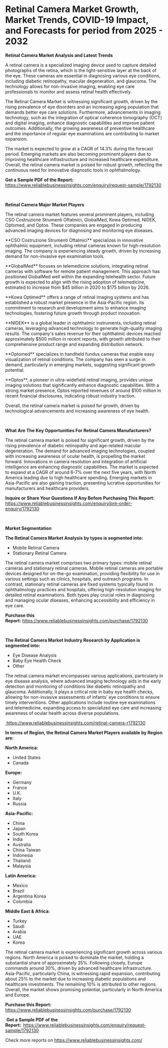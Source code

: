 <p><h1>Retinal Camera Market Growth, Market Trends, COVID-19 Impact, and Forecasts for period from 2025 - 2032</h1></p><p><strong>Retinal Camera Market Analysis and Latest Trends</strong></p>
<p><p>A retinal camera is a specialized imaging device used to capture detailed photographs of the retina, which is the light-sensitive layer at the back of the eye. These cameras are essential in diagnosing various eye conditions, including diabetic retinopathy, macular degeneration, and glaucoma. The technology allows for non-invasive imaging, enabling eye care professionals to monitor and assess retinal health effectively.</p><p>The Retinal Camera Market is witnessing significant growth, driven by the rising prevalence of eye disorders and an increasing aging population that demands better eye care solutions. Furthermore, advancements in imaging technology, such as the integration of optical coherence tomography (OCT) and digital imaging, enhance diagnostic capabilities and improve patient outcomes. Additionally, the growing awareness of preventive healthcare and the importance of regular eye examinations are contributing to market expansion.</p><p>The market is expected to grow at a CAGR of 14.3% during the forecast period. Emerging markets are also becoming prominent players due to improving healthcare infrastructure and increased healthcare expenditure. Overall, the retinal camera market is poised for robust growth, reflecting the continuous need for innovative diagnostic tools in ophthalmology.</p></p>
<p><strong>Get a Sample PDF of the Report:&nbsp;</strong> <a href="https://www.reliablebusinessinsights.com/enquiry/request-sample/1792130?utm_campaign=3063&utm_medium=2&utm_source=Github&utm_content=ia&utm_term=04032025&utm_id=retinal-camera">https://www.reliablebusinessinsights.com/enquiry/request-sample/1792130</a></p>
<p>&nbsp;</p>
<p><strong>Retinal Camera Major Market Players</strong></p>
<p><p>The retinal camera market features several prominent players, including CSO Costruzione Strumenti Oftalmici, GlobalMed, Kowa Optimed, NIDEK, Optomed, and Optos. These companies are engaged in producing advanced imaging devices for diagnosing and monitoring eye diseases.</p><p>**CSO Costruzione Strumenti Oftalmici** specializes in innovative ophthalmic equipment, including retinal cameras known for high-resolution imaging. The company is experiencing steady growth, driven by increasing demand for non-invasive eye examination tools.</p><p>**GlobalMed** focuses on telemedicine solutions, integrating retinal cameras with software for remote patient management. This approach has positioned GlobalMed well within the expanding telehealth sector. Future growth is expected to align with the rising adoption of telemedicine, estimated to increase from $45 billion in 2020 to $175 billion by 2026.</p><p>**Kowa Optimed** offers a range of retinal imaging systems and has established a robust market presence in the Asia-Pacific region. Its commitment to research and development aims to enhance imaging technologies, fostering future growth through product innovation.</p><p>**NIDEK** is a global leader in ophthalmic instruments, including retinal cameras, leveraging advanced technology to generate high-quality imaging results. The company's sales revenue for their ophthalmic devices reached approximately $500 million in recent reports, with growth attributed to their comprehensive product range and expanding distribution network.</p><p>**Optomed** specializes in handheld fundus cameras that enable easy visualization of retinal conditions. The company has seen a surge in demand, particularly in emerging markets, suggesting significant growth potential.</p><p>**Optos**, a pioneer in ultra-widefield retinal imaging, provides unique imaging solutions that significantly enhance diagnostic capabilities. With a strong market presence, Optos reported revenues of around $100 million in recent financial disclosures, indicating robust industry traction.</p><p>Overall, the retinal camera market is poised for growth, driven by technological advancements and increasing awareness of eye health.</p></p>
<p>&nbsp;</p>
<p><strong>What Are The Key Opportunities For Retinal Camera Manufacturers?</strong></p>
<p><p>The retinal camera market is poised for significant growth, driven by the rising prevalence of diabetic retinopathy and age-related macular degeneration. The demand for advanced imaging technologies, coupled with increasing awareness of ocular health, is propelling the market forward. Innovations in camera resolution and integration of artificial intelligence are enhancing diagnostic capabilities. The market is expected to expand at a CAGR of around 6-7% over the next five years, with North America leading due to high healthcare spending. Emerging markets in Asia-Pacific are also gaining traction, presenting lucrative opportunities for manufacturers and healthcare providers.</p></p>
<p><strong>Inquire or Share Your Questions If Any Before Purchasing This Report:</strong> <a href="https://www.reliablebusinessinsights.com/enquiry/pre-order-enquiry/1792130?utm_campaign=3063&utm_medium=2&utm_source=Github&utm_content=ia&utm_term=04032025&utm_id=retinal-camera">https://www.reliablebusinessinsights.com/enquiry/pre-order-enquiry/1792130</a></p>
<p>&nbsp;</p>
<p><strong>Market Segmentation</strong></p>
<p><strong>The Retinal Camera Market Analysis by types is segmented into:</strong></p>
<p><ul><li>Mobile Retinal Camera</li><li>Stationary Retinal Camera</li></ul></p>
<p><p>The retinal camera market comprises two primary types: mobile retinal cameras and stationary retinal cameras. Mobile retinal cameras are portable devices designed for on-the-go examination, providing flexibility for use in various settings such as clinics, hospitals, and outreach programs. In contrast, stationary retinal cameras are fixed systems typically found in ophthalmology practices and hospitals, offering high-resolution imaging for detailed retinal examinations. Both types play crucial roles in diagnosing and managing ocular diseases, enhancing accessibility and efficiency in eye care.</p></p>
<p><strong>Purchase this Report:&nbsp;</strong><a href="https://www.reliablebusinessinsights.com/purchase/1792130?utm_campaign=3063&utm_medium=2&utm_source=Github&utm_content=ia&utm_term=04032025&utm_id=retinal-camera">https://www.reliablebusinessinsights.com/purchase/1792130</a></p>
<p>&nbsp;</p>
<p><strong>The Retinal Camera Market Industry Research by Application is segmented into:</strong></p>
<p><ul><li>Eye Disease Analysis</li><li>Baby Eye Health Check</li><li>Other</li></ul></p>
<p><p>The retinal camera market encompasses various applications, particularly in eye disease analysis, where advanced imaging technology aids in the early detection and monitoring of conditions like diabetic retinopathy and glaucoma. Additionally, it plays a critical role in baby eye health checks, allowing for non-invasive assessments of infants' eye conditions to ensure timely interventions. Other applications include routine eye examinations and telemedicine, expanding access to specialized eye care and increasing awareness of ocular health across diverse populations.</p></p>
<p><a href="https://www.reliablebusinessinsights.com/retinal-camera-r1792130?utm_campaign=3063&utm_medium=2&utm_source=Github&utm_content=ia&utm_term=04032025&utm_id=retinal-camera">&nbsp;https://www.reliablebusinessinsights.com/retinal-camera-r1792130</a></p>
<p><strong>In terms of Region, the Retinal Camera Market Players available by Region are:</strong></p>
<p>
    <p> <strong> North America: </strong>
        <ul>
            <li>United States</li>
            <li>Canada</li>
        </ul>
        </p> 
    <p> <strong> Europe: </strong>
        <ul>
            <li>Germany</li>
            <li>France</li>
            <li>U.K.</li>
            <li>Italy</li>
            <li>Russia</li>
        </ul>
        </p> 
    <p> <strong> Asia-Pacific: </strong>
        <ul>
            <li>China</li>
            <li>Japan</li>
            <li>South Korea</li>
            <li>India</li>
            <li>Australia</li>
            <li>China Taiwan</li>
            <li>Indonesia</li>
            <li>Thailand</li>
            <li>Malaysia</li>
        </ul>
        </p> 
    <p> <strong> Latin America: </strong>
        <ul>
            <li>Mexico</li>
            <li>Brazil</li>
            <li>Argentina Korea</li>
            <li>Colombia</li>
        </ul>
        </p> 
    <p> <strong> Middle East & Africa: </strong>
        <ul>
            <li>Turkey</li>
            <li>Saudi</li>
            <li>Arabia</li>
            <li>UAE</li>
            <li>Korea</li>
        </ul>
    </p>
    </p>
<p><p>The retinal camera market is experiencing significant growth across various regions. North America is poised to dominate the market, holding a substantial share of approximately 35%. Following closely, Europe commands around 30%, driven by advanced healthcare infrastructure. Asia-Pacific, particularly China, is witnessing rapid expansion, contributing about 25% to the market due to increasing diabetic populations and healthcare investments. The remaining 10% is attributed to other regions. Overall, the market shows promising potential, particularly in North America and Europe.</p></p>
<p><strong>Purchase this Report: </strong><a href="https://www.reliablebusinessinsights.com/purchase/1792130?utm_campaign=3063&utm_medium=2&utm_source=Github&utm_content=ia&utm_term=04032025&utm_id=retinal-camera">https://www.reliablebusinessinsights.com/purchase/1792130</a></p>
<p>&nbsp;<strong>Get a Sample PDF of the Report:&nbsp;&nbsp;</strong><a href="https://www.reliablebusinessinsights.com/enquiry/request-sample/1792130?utm_campaign=3063&utm_medium=2&utm_source=Github&utm_content=ia&utm_term=04032025&utm_id=retinal-camera">https://www.reliablebusinessinsights.com/enquiry/request-sample/1792130</a></p>
<p><strong></strong></p>
<p>Check more reports on <a href="https://www.reliablebusinessinsights.com/?utm_campaign=3063&utm_medium=2&utm_source=Github&utm_content=ia&utm_term=04032025&utm_id=retinal-camera">https://www.reliablebusinessinsights.com/</a></p>